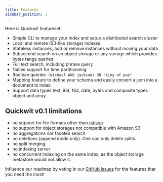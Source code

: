 ```yaml
---
title: Features
sidebar_position: 1
---
```


Here is Quickwit featureset:

- Simple CLI to manage your index and setup a distributed search cluster
- Local and remote (S3-like storage) indexes
- Stateless instances, add or remove instances without moving your data
- Subsecond search on an object storage or any storage which provides bytes range queries
- Full text search, including phrase query
- Native support for time partitionning
- Boolean queries: `(michael AND jackson) OR "king of pop"`
- Mapping feature to define your schema and easily convert a json into a document to index
- Support data types text, i64, f64, date, bytes and composite types object and array.


## Quickwit v0.1 limitations
- no support for file formats other than [ndjson](http://ndjson.org/)
- no support for object storages not compatible with Amazon S3
- no aggregations nor faceted search
- no deletions (append mode only). One can only delete splits.
- no split merging.
- no indexing server
- no concurrent indexing on the same index, as the object storage metastore would not allow it.

Influence our roadmap by voting in our [GitHub issues](https://github.com/quickwit-inc/quickwit/issues) for the features that you need the most!
